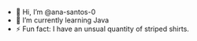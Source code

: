 - 👋 Hi, I’m @ana-santos-0
- 🌱 I’m currently learning Java
- ⚡ Fun fact: I have an unsual quantity of striped shirts.

<!---
ana-santos-0/ana-santos-0 is a ✨ special ✨ repository because its `README.md` (this file) appears on your GitHub profile.
You can click the Preview link to take a look at your changes.
--->
